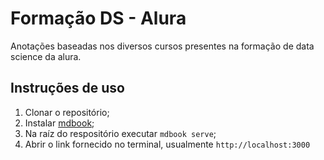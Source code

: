 # Formação DS - Alura

Anotações baseadas nos diversos cursos presentes na formação de data science da alura.

## Instruções de uso

1. Clonar o repositório;
2. Instalar [mdbook](https://rust-lang.github.io/mdBook/);
3. Na raíz do respositório executar `mdbook serve`;
4. Abrir o link fornecido no terminal, usualmente `http://localhost:3000`

